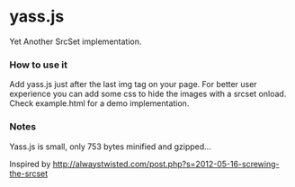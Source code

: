 yass.js
=========

Yet Another SrcSet implementation.

### How to use it

Add yass.js just after the last img tag on your page. 
For better user experience you can add some css to hide the images with a srcset onload.
Check example.html for a demo implementation.

### Notes

Yass.js is small, only 753 bytes minified and gzipped...

Inspired by http://alwaystwisted.com/post.php?s=2012-05-16-screwing-the-srcset